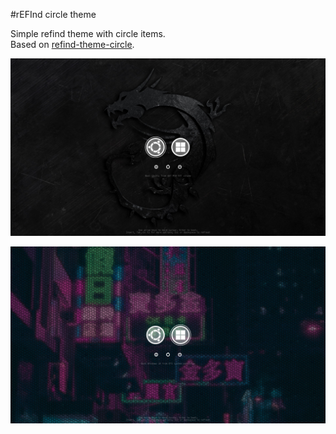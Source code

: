 #rEFInd circle theme

Simple refind theme with circle items.\
Based on [refind-theme-circle](https://github.com/josephsurin/refind-theme-circle).

![Main Screenshot](screenshots/msi_1.jpg)

![Neon Screenshot](screenshots/neon.jpg)